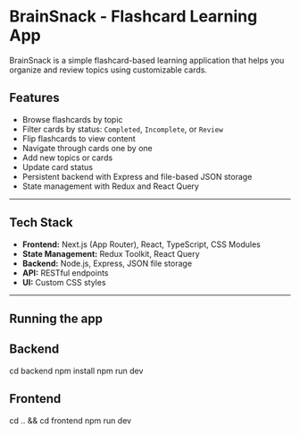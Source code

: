 # BrainSnack - Flashcard Learning App

BrainSnack is a simple flashcard-based learning application that helps you organize and review topics using customizable cards.

## Features

- Browse flashcards by topic
- Filter cards by status: `Completed`, `Incomplete`, or `Review`
- Flip flashcards to view content
- Navigate through cards one by one
- Add new topics or cards
- Update card status
- Persistent backend with Express and file-based JSON storage
- State management with Redux and React Query

---

## Tech Stack

- **Frontend:** Next.js (App Router), React, TypeScript, CSS Modules
- **State Management:** Redux Toolkit, React Query
- **Backend:** Node.js, Express, JSON file storage
- **API:** RESTful endpoints
- **UI:** Custom CSS styles

---

## Running the app

## Backend

cd backend
npm install
npm run dev

## Frontend

cd .. && cd frontend
npm run dev
